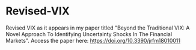 # Revised-VIX
Revised VIX as it appears in my paper titled "Beyond the Traditional VIX: A Novel Approach To Identifying Uncertainty Shocks In The Financial Markets". Access the paper here: https://doi.org/10.3390/jrfm18010011 

